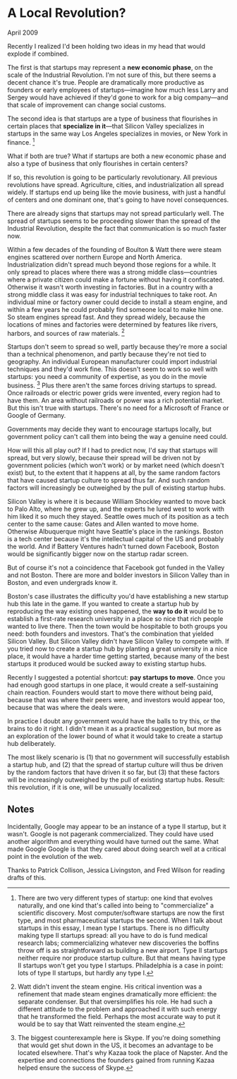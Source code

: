 # A Local Revolution?

April 2009

Recently I realized I'd been holding two ideas in my head that would explode if combined.

The first is that startups may represent a **new economic phase**, on the scale of the Industrial Revolution. I'm not sure of this, but there seems a decent chance it's true. People are dramatically more productive as founders or early employees of startups—imagine how much less Larry and Sergey would have achieved if they'd gone to work for a big company—and that scale of improvement can change social customs.

The second idea is that startups are a type of business that flourishes in certain places that **specialize in it**—that Silicon Valley specializes in startups in the same way Los Angeles specializes in movies, or New York in finance. [^1]

What if both are true? What if startups are both a new economic phase and also a type of business that only flourishes in certain centers?

If so, this revolution is going to be particularly revolutionary. All previous revolutions have spread. Agriculture, cities, and industrialization all spread widely. If startups end up being like the movie business, with just a handful of centers and one dominant one, that's going to have novel consequences.

There are already signs that startups may not spread particularly well. The spread of startups seems to be proceeding slower than the spread of the Industrial Revolution, despite the fact that communication is so much faster now.

Within a few decades of the founding of Boulton & Watt there were steam engines scattered over northern Europe and North America. Industrialization didn't spread much beyond those regions for a while. It only spread to places where there was a strong middle class—countries where a private citizen could make a fortune without having it confiscated. Otherwise it wasn't worth investing in factories. But in a country with a strong middle class it was easy for industrial techniques to take root. An individual mine or factory owner could decide to install a steam engine, and within a few years he could probably find someone local to make him one. So steam engines spread fast. And they spread widely, because the locations of mines and factories were determined by features like rivers, harbors, and sources of raw materials. [^2]

Startups don't seem to spread so well, partly because they're more a social than a technical phenomenon, and partly because they're not tied to geography. An individual European manufacturer could import industrial techniques and they'd work fine. This doesn't seem to work so well with startups: you need a community of expertise, as you do in the movie business. [^3] Plus there aren't the same forces driving startups to spread. Once railroads or electric power grids were invented, every region had to have them. An area without railroads or power was a rich potential market. But this isn't true with startups. There's no need for a Microsoft of France or Google of Germany.

Governments may decide they want to encourage startups locally, but government policy can't call them into being the way a genuine need could.

How will this all play out? If I had to predict now, I'd say that startups will spread, but very slowly, because their spread will be driven not by government policies (which won't work) or by market need (which doesn't exist) but, to the extent that it happens at all, by the same random factors that have caused startup culture to spread thus far. And such random factors will increasingly be outweighed by the pull of existing startup hubs.

Silicon Valley is where it is because William Shockley wanted to move back to Palo Alto, where he grew up, and the experts he lured west to work with him liked it so much they stayed. Seattle owes much of its position as a tech center to the same cause: Gates and Allen wanted to move home. Otherwise Albuquerque might have Seattle's place in the rankings. Boston is a tech center because it's the intellectual capital of the US and probably the world. And if Battery Ventures hadn't turned down Facebook, Boston would be significantly bigger now on the startup radar screen.

But of course it's not a coincidence that Facebook got funded in the Valley and not Boston. There are more and bolder investors in Silicon Valley than in Boston, and even undergrads know it.

Boston's case illustrates the difficulty you'd have establishing a new startup hub this late in the game. If you wanted to create a startup hub by reproducing the way existing ones happened, the **way to do it** would be to establish a first-rate research university in a place so nice that rich people wanted to live there. Then the town would be hospitable to both groups you need: both founders and investors. That's the combination that yielded Silicon Valley. But Silicon Valley didn't have Silicon Valley to compete with. If you tried now to create a startup hub by planting a great university in a nice place, it would have a harder time getting started, because many of the best startups it produced would be sucked away to existing startup hubs.

Recently I suggested a potential shortcut: **pay startups to move**. Once you had enough good startups in one place, it would create a self-sustaining chain reaction. Founders would start to move there without being paid, because that was where their peers were, and investors would appear too, because that was where the deals were.

In practice I doubt any government would have the balls to try this, or the brains to do it right. I didn't mean it as a practical suggestion, but more as an exploration of the lower bound of what it would take to create a startup hub deliberately.

The most likely scenario is (1) that no government will successfully establish a startup hub, and (2) that the spread of startup culture will thus be driven by the random factors that have driven it so far, but (3) that these factors will be increasingly outweighed by the pull of existing startup hubs. Result: this revolution, if it is one, will be unusually localized.

## Notes

[^1]: There are two very different types of startup: one kind that evolves naturally, and one kind that's called into being to "commercialize" a scientific discovery. Most computer/software startups are now the first type, and most pharmaceutical startups the second. When I talk about startups in this essay, I mean type I startups. There is no difficulty making type II startups spread: all you have to do is fund medical research labs; commercializing whatever new discoveries the boffins throw off is as straightforward as building a new airport. Type II startups neither require nor produce startup culture. But that means having type II startups won't get you type I startups. Philadelphia is a case in point: lots of type II startups, but hardly any type I.

Incidentally, Google may appear to be an instance of a type II startup, but it wasn't. Google is not pagerank commercialized. They could have used another algorithm and everything would have turned out the same. What made Google Google is that they cared about doing search well at a critical point in the evolution of the web.

[^2]: Watt didn't invent the steam engine. His critical invention was a refinement that made steam engines dramatically more efficient: the separate condenser. But that oversimplifies his role. He had such a different attitude to the problem and approached it with such energy that he transformed the field. Perhaps the most accurate way to put it would be to say that Watt reinvented the steam engine.

[^3]: The biggest counterexample here is Skype. If you're doing something that would get shut down in the US, it becomes an advantage to be located elsewhere. That's why Kazaa took the place of Napster. And the expertise and connections the founders gained from running Kazaa helped ensure the success of Skype.

Thanks to Patrick Collison, Jessica Livingston, and Fred Wilson for reading drafts of this.